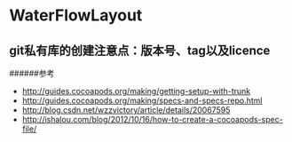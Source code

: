 # WaterFlowLayout

## git私有库的创建注意点：版本号、tag以及licence


######参考
+ http://guides.cocoapods.org/making/getting-setup-with-trunk
+ http://guides.cocoapods.org/making/specs-and-specs-repo.html
+ http://blog.csdn.net/wzzvictory/article/details/20067595
+ http://ishalou.com/blog/2012/10/16/how-to-create-a-cocoapods-spec-file/
